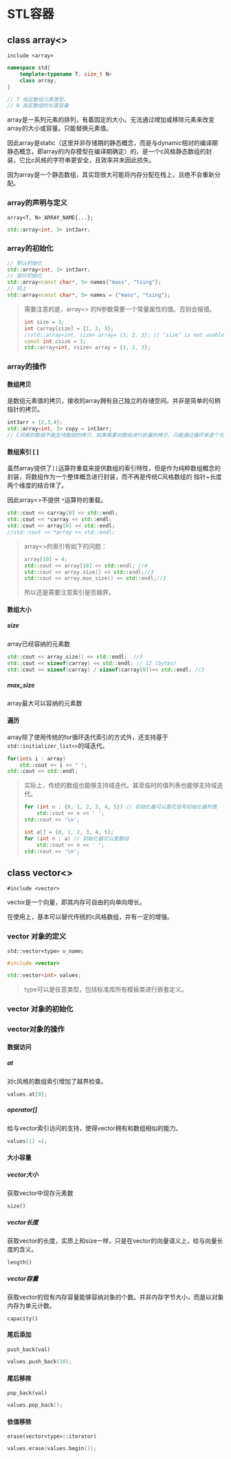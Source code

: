 # STL容器

## class array<>

```include <array>```

```c++
namespace std{
    template<typename T, size_t N>
    class array;
}

// T 指定数组元素类型。
// N 指定数组的长度容量
```



array是一系列元素的排列，有着固定的大小。无法通过增加或移除元素来改变array的大小或容量。只能替换元素值。

因此array是static（这里并非存储期的静态概念，而是与dynamic相对的编译期静态概念，即array的内存模型在编译期确定）的，是一个c风格静态数组的封装，它比c风格的字符串更安全，且效率并未因此损失。

因为array是一个静态数组，其实现很大可能将内存分配在栈上，且绝不会重新分配。



### array的声明与定义

```array<T, N> ARRAY_NAME{...};``` 

```c++
std::array<int, 3> int3arr;
```



### array的初始化

```c++
// 默认初始化
std::array<int, 3> int3arr;
// 部分初始化
std::array<const char*, 5> names{"mass", "tsing"};
// 同上
std::array<const char*, 5> names = {"mass", "tsing"};
```

> 需要注意的是，array<> 的N参数需要一个常量属性的值。否则会报错。
>
> ```c++
> int size = 3;
> int carray[size] = {1, 2, 3};
> //std::array<int, size> array= {1, 2, 3}; // ‘size’ is not usable in a constant expression
> const int csize = 3;
> std::array<int, csize> array = {1, 2, 3};
> ```

### array的操作

#### 数组拷贝

是数组元素值的拷贝，接收的array拥有自己独立的存储空间。并非是简单的句柄指针的拷贝。

```c++
int3arr = {2,3,4};
std::array<int, 3> copy = int3arr;
// C风格的数组不能支持数组的拷贝，如果需要对数组进行批量的拷贝，只能通过循环来逐个元素赋值
```



#### 数组索引 [ ]

虽然array提供了```[]```运算符重载来提供数组的索引特性，但是作为纯粹数组概念的封装，将数组作为一个整体概念进行封装，而不再是传统C风格数组的 指针+长度 两个维度的结合体了。

因此array<>不提供 ```*```运算符的重载。

```c++
std::cout << carray[0] << std::endl;
std::cout << *carray << std::endl;
std::cout << array[0] << std::endl;
//std::cout << *array << std::endl;
```

> array<>的索引有如下的问题：
>
> ```c++
> array[10] = 4;
> std::cout << array[10] << std::endl; //4
> std::cout << array.size() << std::endl;//3
> std::cout << array.max_size() << std::endl;//3
> ```
>
> 所以还是需要注意索引是否越界。

#### 数组大小

##### size

array已经容纳的元素数

```c++
std::cout << array.size() << std::endl;  //3
std::cout << sizeof(carray) << std::endl; // 12 (bytes)
std::cout << sizeof(carray) / sizeof(carray[0])<< std::endl; //3
```

##### max_size

array最大可以容纳的元素数

#### 遍历

array除了使用传统的for循环迭代索引的方式外，还支持基于```std::initializer_list<>```的域迭代。

```c++
for(int& i : array)
    std::cout << i << " ";
std::cout << std::endl;
```

> 实际上，传统的数组也能够支持域迭代。甚至临时的值列表也能够支持域迭代。
>
> ```c++
> for (int n : {0, 1, 2, 3, 4, 5}) // 初始化器可以是花括号初始化器列表
>     std::cout << n << ' ';
> std::cout << '\n';
> 
> int a[] = {0, 1, 2, 3, 4, 5};
> for (int n : a) // 初始化器可以是数组
>     std::cout << n << ' ';
> std::cout << '\n';
> ```
>
> 



## class vector<>

```#include <vector>```

vector是一个向量，即其内存可自由的向单向增长。

在使用上，基本可以替代传统的c风格数组，并有一定的增强。



### vector 对象的定义

```std::vector<type> v_name;```

```c++
#include <vector>

std::vector<int> values;
```

>   type可以是任意类型，包括标准库所有模板类进行嵌套定义。

### vector 对象的初始化



### vector对象的操作

#### 数据访问

##### at

对c风格的数组索引增加了越界检查。

```c++
values.at[0];
```

##### operator[]

给与vector索引访问的支持，使得vector拥有和数组相似的能力。

```c++
values[1] =1;
```



#### 大小容量

##### vector大小

获取vector中现存元素数

```size()```

##### vector长度

获取vector的长度，实质上和size一样，只是在vector的向量语义上，给与向量长度的含义。

```length()```

##### vector容量

获取vector的现有内存容量能够容纳对象的个数。并非内存字节大小，而是以对象内存为单元计数。

```capacity()```



#### 尾后添加

```push_back(val)```

```c++
values.push_back(10);
```

#### 尾后移除

```pop_back(val)```

```c++
values.pop_back();
```

#### 依值移除

```erase(vector<type>::iterator)```

```c++
values.erase(values.begin());
```

